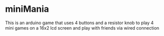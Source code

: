 # miniMania
This is an arduino game that uses 4 buttons and a resistor knob to play 4 mini games on a 16x2 lcd screen and play with friends via wired connection
